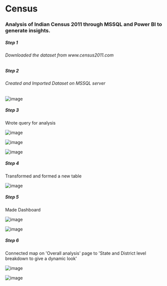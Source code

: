 # Census
 <h3 >Analysis of Indian Census 2011 through MSSQL and Power BI to generate insights. </h3>
 <h5>   Step 1 </h5> <h6> Downloaded the dataset from www.census2011.com </h6>
 <h5>   Step 2 </h5> <h6> Created and Imported Dataset on MSSQL server </h6>
 
 ![image](https://user-images.githubusercontent.com/111273893/185096370-384b85d3-5857-43b4-9f32-fe71ae301d4a.png)
 
 <h5>   Step 3 </h5> Wrote query for analysis </h6> 
 
 ![image](https://user-images.githubusercontent.com/111273893/185098525-4e183e7b-0af9-4514-afc3-db1e7970ba4a.png)
 
 ![image](https://user-images.githubusercontent.com/111273893/185098666-356ed989-fc69-4603-a2d1-fa4dc27bb157.png)

 ![image](https://user-images.githubusercontent.com/111273893/185098902-03758ac3-fd28-4e13-96c1-21dc0f82ea6a.png)
 
 <h5>   Step 4 </h5> Transformed and formed a new table </h6>
 
![image](https://user-images.githubusercontent.com/111273893/185099623-af349a7a-83ea-4ea6-922a-0476e04c827c.png)
 
 <h5>   Step 5 </h5> Made Dashboard </h6>
 
 ![image](https://user-images.githubusercontent.com/111273893/185100034-08f0931d-c78c-48cf-954f-9c7fd8ee9b2d.png)
 
 ![image](https://user-images.githubusercontent.com/111273893/185100470-d27efe89-1ce6-4e95-b020-a44facc35058.png)



 <h5>   Step 6 </h5> Connected map on 'Overall analysis' page to 'State and District level breakdown to give a dynamic look' </h6>
 
![image](https://user-images.githubusercontent.com/111273893/185100557-228719af-6950-45a6-b165-7400198d5f4b.png)

![image](https://user-images.githubusercontent.com/111273893/185100609-4f0a4bbd-3324-492f-990a-411cb8e55836.png)




 


 


